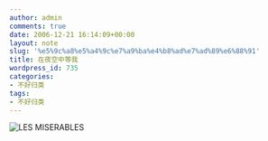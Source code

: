 ```yaml
---
author: admin
comments: true
date: 2006-12-21 16:14:09+00:00
layout: note
slug: '%e5%9c%a8%e5%a4%9c%e7%a9%ba%e4%b8%ad%e7%ad%89%e6%88%91'
title: 在夜空中等我
wordpress_id: 735
categories:
- 不好归类
tags:
- 不好归类
---
```


![LES MISERABLES](http://farm1.static.flickr.com/137/322164412_145634c425.jpg?v=0)
